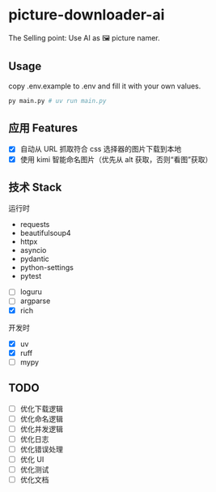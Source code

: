 # picture-downloader-ai

The Selling point: Use AI as 🖼️ picture namer.

## Usage

copy .env.example to .env and fill it with your own values.

```bash
py main.py # uv run main.py
```

## 应用 Features

- [x] 自动从 URL 抓取符合 css 选择器的图片下载到本地
- [x] 使用 kimi 智能命名图片（优先从 alt 获取，否则“看图”获取）

## 技术 Stack

运行时

- requests
- beautifulsoup4
- httpx
- asyncio
- pydantic
- python-settings
- pytest
- [ ] loguru
- [ ] argparse
- [x] rich

开发时

- [x] uv
- [x] ruff
- [ ] mypy

## TODO

- [ ] 优化下载逻辑
- [ ] 优化命名逻辑
- [ ] 优化并发逻辑
- [ ] 优化日志
- [ ] 优化错误处理
- [ ] 优化 UI
- [ ] 优化测试
- [ ] 优化文档
